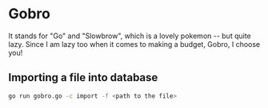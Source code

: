 # Gobro

It stands for "Go" and "Slowbrow", which is a lovely pokemon -- but quite lazy. Since I am lazy too when it comes to making a budget, Gobro, I choose you!

## Importing a file into database

```sh
go run gobro.go -c import -f <path to the file>
```

